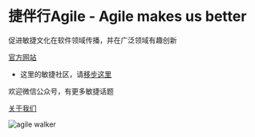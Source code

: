 # 捷伴行Agile - Agile makes us better
促进敏捷文化在软件领域传播，并在广泛领域有趣创新

[官方网站](https://www.agilewalker.com/)

- 这里的敏捷社区，请[移步这里](https://github.com/leoyanlili/AgileWalker/wiki/)

欢迎微信公众号，有更多敏捷话题

[关于我们](https://w.url.cn/s/AYZWI9D)

![agile walker](https://www.agilewalker.com/wp-content/uploads/2020/05/QR_Code_agilewalker.png)
